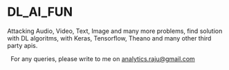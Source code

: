 # DL_AI_FUN
Attacking Audio, Video, Text, Image and many more problems, find solution with DL algoritms, with Keras, Tensorflow, Theano and many other third party apis.

  
For any queries, please write to me on analytics.raju@gmail.com
